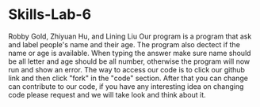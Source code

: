 # Skills-Lab-6
Robby Gold, Zhiyuan Hu, and Lining Liu
Our program is a program that ask and label people's name and their age. The program also dectect if the name or age is available. When typing the answer make sure name should be all letter and age should be all number, otherwise the program will now run and show an error. The way to access our code is to click our github link and then click "fork" in the "code" section. After that you can change can contribute to our code, if you have any interesting idea on changing code please request and we will take look and think about it.
